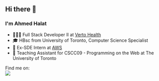 ## Hi there 👋
### I'm Ahmed Halat
<ul>
  <li>👨🏾‍💻 Full Stack Developer II at <a href="https://verto.health"> Verto Health </a></li>
  <li>🎓 HBsc from University of Toronto, Computer Science Specialist</li>
  <li>👾 Ex-SDE Intern at <a href="https://aws.amazon.com/" target="_blank"> AWS </a></li>
  <li>📝 Teaching Assistant for CSCC09 - Programming on the Web at The University of Toronto </li>
</ul>

Find me on: \
<a href="https://www.linkedin.com/in/ahmed-halat/" target="_blank">
  <img src="https://img.shields.io/badge/LinkedIn-0077B5?style=for-the-badge&logo=linkedin&logoColor=white"/>
</a> 

